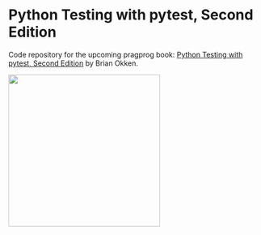 # Python Testing with pytest, Second Edition
Code repository for the upcoming pragprog book: [Python Testing with pytest, Second Edition][book] by Brian Okken.   
  
<a href="https://pragprog.com/titles/bopytest2/python-testing-with-pytest-second-edition/"><img src="https://pragprog.com/titles/bopytest2/python-testing-with-pytest-second-edition/bopytest2.jpg" width="300"></a>

[book]: https://pragprog.com/titles/bopytest2/python-testing-with-pytest-second-edition/